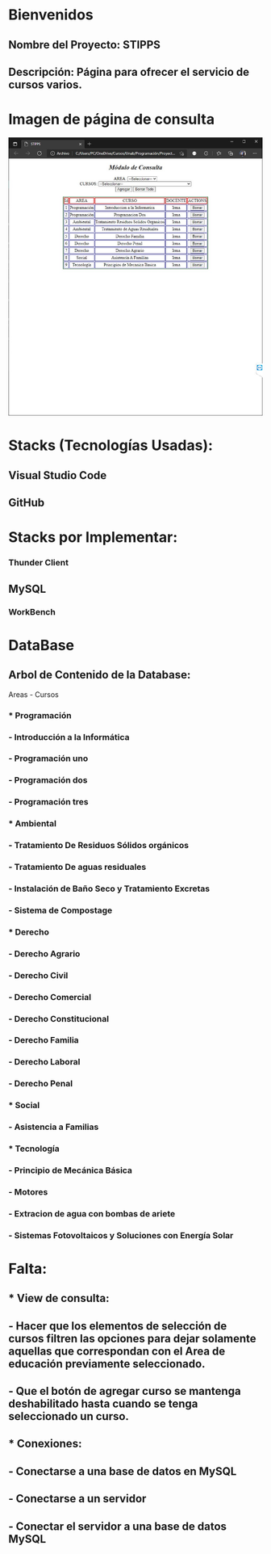 # Bienvenidos
## Nombre del Proyecto: STIPPS
## Descripción: Página para ofrecer el servicio de cursos varios.

# Imagen de página de consulta
![Imagen de Tabla de Consulta](https://raw.githubusercontent.com/GrupoNaranja/STIPPS/main/docs/Tabla%20de%20Consulta%202021-10-09.jpg)

# Stacks (Tecnologías Usadas):
## Visual Studio Code
## GitHub

# Stacks por Implementar:
### Thunder Client
## MySQL
### WorkBench

# DataBase
## Arbol de Contenido de la Database:
Areas - Cursos
### * Programación
### - Introducción a la Informática
### - Programación uno
### - Programación dos
### - Programación tres

### * Ambiental
### - Tratamiento De Residuos Sólidos orgánicos
### - Tratamiento De aguas residuales
### - Instalación de Baño Seco y Tratamiento Excretas
### - Sistema de Compostage
### * Derecho
### - Derecho Agrario
### - Derecho Civil
### - Derecho Comercial
### - Derecho Constitucional
### - Derecho Familia
### - Derecho Laboral
### - Derecho Penal
### * Social
### - Asistencia a Familias
### * Tecnología
### - Principio de Mecánica Básica
### - Motores
### - Extracion de agua con bombas de ariete
### - Sistemas Fotovoltaicos y Soluciones con Energía Solar

# Falta:
## * View de consulta:
## - Hacer que los elementos de selección de cursos filtren las opciones para dejar solamente aquellas que correspondan con el Area de educación previamente seleccionado.
## - Que el botón de agregar curso se mantenga deshabilitado hasta cuando se tenga seleccionado un curso.
## * Conexiones:
## - Conectarse a una base de datos en MySQL
## - Conectarse a un servidor
## - Conectar el servidor a una base de datos MySQL
